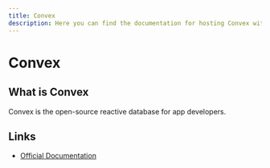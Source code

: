 ```yaml
---
title: Convex
description: Here you can find the documentation for hosting Convex with Coolify.
---
```


# Convex

<ZoomableImage src="/docs/images/services/convex.svg" />

## What is Convex

Convex is the open-source reactive database for app developers.

## Links

- [Official Documentation](https://docs.convex.dev/?utm_source=coolify.io)
